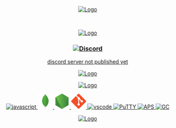 <a href="https://github.com/Se1w"><p align="center"><img src="https://i.ibb.co/YpStMrc/image.png" alt="Logo" width="900" height="10">

<br />
<p align="center">
  <a href="https://github.com/Se1w">
    <img src="https://i.ibb.co/Rzw871Q/grenn.png" alt="Logo" width="152" height="131">
  </a>


<h3 align="center"><a href="https://i.pinimg.com/originals/d2/3c/5b/d23c5b7f7bb0eae626f83a6e12b31b8e.jpg"><img alt="Discord" src="https://img.shields.io/discord/740116459627217003?color=brightgreen&label=My%20Discord%20Server&logo=LOGO&logoColor=brightgreen&style=for-the-badge"></h3>
<p align="center"><a href="https://i.pinimg.com/originals/d2/3c/5b/d23c5b7f7bb0eae626f83a6e12b31b8e.jpg">discord server not published yet




<p align="center">
  <a href="https://www.buymeacoffee.com/Sefw">
    <img src="https://i.ibb.co/Fsf7xGv/button.png" alt="Logo" width="136.5" height="32.5">
  </a>


<p align="center"><a href="https://github.com/Se1w"><img src="https://i.ibb.co/177Fky2/TIU.png" alt="Logo" width="200" height="50">
<p align="center"><a href="https://github.com/Se1w"><img src="https://upload.wikimedia.org/wikipedia/commons/9/99/Unofficial_JavaScript_logo_2.svg" alt="javascript" width="40" height="40"/> 
<a href="https://github.com/Se1w"><img src="https://raw.githubusercontent.com/devicons/devicon/40cd6bc89a299dc50ac289f8e3b071d0dff49d9c/icons/mongodb/mongodb-original.svg" alt="mongodb" width="40" height="40"/> 
<a href="https://github.com/Se1w"><img src="https://raw.githubusercontent.com/devicons/devicon/40cd6bc89a299dc50ac289f8e3b071d0dff49d9c/icons/nodejs/nodejs-original.svg" alt="nodejs" width="40" height="40"/> 
<a href="https://github.com/Se1w"><img src="https://raw.githubusercontent.com/devicons/devicon/40cd6bc89a299dc50ac289f8e3b071d0dff49d9c/icons/git/git-original.svg" alt="git" width="40" height="40"/> 
<a href="https://github.com/Se1w"><img src="https://upload.wikimedia.org/wikipedia/commons/9/9a/Visual_Studio_Code_1.35_icon.svg" alt="vscode" width="40" height="40"/> 
<a href="https://github.com/Se1w"><img src="https://upload.wikimedia.org/wikipedia/commons/b/b6/PuTTY_icon_128px.png" alt="PuTTY" width="40" height="40"/> 
<a href="https://github.com/Se1w"><img src="https://www.photoshop.com/en/images/apps/photoshop.png" alt="APS" width="40" height="40"/> 
<a href="https://github.com/Se1w"><img src="https://i.ibb.co/RSysRkW/yellow-sky-google-chrome-installation-logo-removebg-preview.png" alt="GC" width="40" height="40"/> 

<a href="https://github.com/Se1w"><p align="center"><img src="https://i.ibb.co/YpStMrc/image.png" alt="Logo" width="900" height="10">

